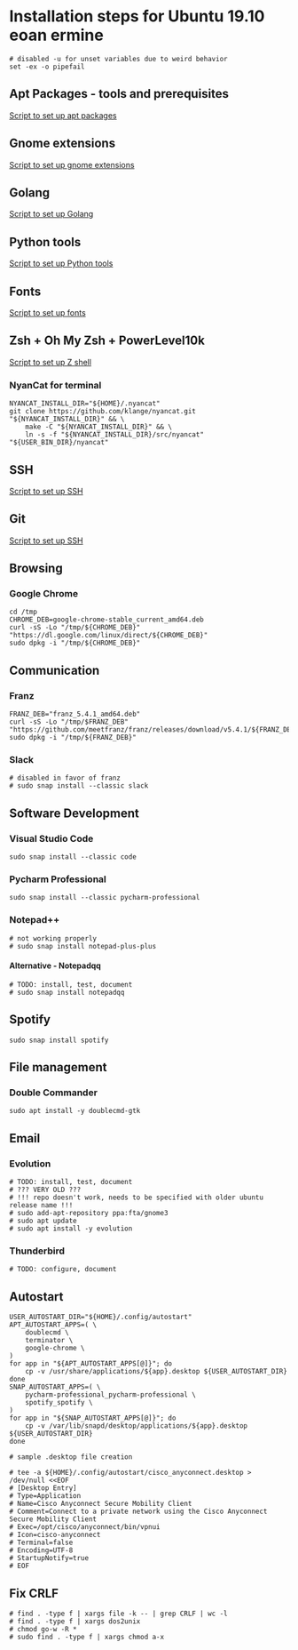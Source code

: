 # Installation steps for Ubuntu 19.10 eoan ermine

```shell script
# disabled -u for unset variables due to weird behavior 
set -ex -o pipefail
```

## Apt Packages - tools and prerequisites

[Script to set up apt packages](../scripts/apt_packages.sh)

## Gnome extensions

[Script to set up gnome extensions](../scripts/gnome_extensions.sh)

## Golang

[Script to set up Golang](../scripts/golang.sh)

## Python tools

[Script to set up Python tools](../scripts/python.sh)

## Fonts

[Script to set up fonts](../scripts/fonts.sh)

## Zsh + Oh My Zsh + PowerLevel10k

[Script to set up Z shell](../scripts/zsh.sh)

### NyanCat for terminal

```shell script
NYANCAT_INSTALL_DIR="${HOME}/.nyancat"
git clone https://github.com/klange/nyancat.git "${NYANCAT_INSTALL_DIR}" && \
    make -C "${NYANCAT_INSTALL_DIR}" && \
    ln -s -f "${NYANCAT_INSTALL_DIR}/src/nyancat" "${USER_BIN_DIR}/nyancat"
```

## SSH

[Script to set up SSH](../scripts/ssh.sh)

## Git

[Script to set up SSH](../scripts/git.sh)

## Browsing

### Google Chrome

```shell script
cd /tmp
CHROME_DEB=google-chrome-stable_current_amd64.deb
curl -sS -Lo "/tmp/${CHROME_DEB}" "https://dl.google.com/linux/direct/${CHROME_DEB}"
sudo dpkg -i "/tmp/${CHROME_DEB}"
```

## Communication

### Franz

```shell script
FRANZ_DEB="franz_5.4.1_amd64.deb"
curl -sS -Lo "/tmp/$FRANZ_DEB" "https://github.com/meetfranz/franz/releases/download/v5.4.1/${FRANZ_DEB}"
sudo dpkg -i "/tmp/${FRANZ_DEB}"
```

### Slack

```shell script
# disabled in favor of franz
# sudo snap install --classic slack
```

## Software Development

### Visual Studio Code

```shell script
sudo snap install --classic code
```

### Pycharm Professional

```shell script
sudo snap install --classic pycharm-professional
```

### Notepad++

```shell script
# not working properly
# sudo snap install notepad-plus-plus
```

#### Alternative - Notepadqq

```shell script
# TODO: install, test, document
# sudo snap install notepadqq
```

## Spotify

```shell script
sudo snap install spotify
```

## File management

### Double Commander

```shell script
sudo apt install -y doublecmd-gtk
```

## Email

### Evolution

```shell script
# TODO: install, test, document
# ??? VERY OLD ???
# !!! repo doesn't work, needs to be specified with older ubuntu release name !!!
# sudo add-apt-repository ppa:fta/gnome3
# sudo apt update
# sudo apt install -y evolution
```

### Thunderbird

```shell script
# TODO: configure, document
```

## Autostart

```shell script
USER_AUTOSTART_DIR="${HOME}/.config/autostart"
APT_AUTOSTART_APPS=( \
    doublecmd \
    terminator \
    google-chrome \
)
for app in "${APT_AUTOSTART_APPS[@]}"; do
    cp -v /usr/share/applications/${app}.desktop ${USER_AUTOSTART_DIR}
done
SNAP_AUTOSTART_APPS=( \
    pycharm-professional_pycharm-professional \
    spotify_spotify \
)
for app in "${SNAP_AUTOSTART_APPS[@]}"; do
    cp -v /var/lib/snapd/desktop/applications/${app}.desktop ${USER_AUTOSTART_DIR}
done

# sample .desktop file creation

# tee -a ${HOME}/.config/autostart/cisco_anyconnect.desktop > /dev/null <<EOF
# [Desktop Entry]
# Type=Application
# Name=Cisco Anyconnect Secure Mobility Client
# Comment=Connect to a private network using the Cisco Anyconnect Secure Mobility Client
# Exec=/opt/cisco/anyconnect/bin/vpnui
# Icon=cisco-anyconnect
# Terminal=false
# Encoding=UTF-8
# StartupNotify=true
# EOF
````

## Fix CRLF

```shell script
# find . -type f | xargs file -k -- | grep CRLF | wc -l
# find . -type f | xargs dos2unix
# chmod go-w -R *
# sudo find . -type f | xargs chmod a-x
```
